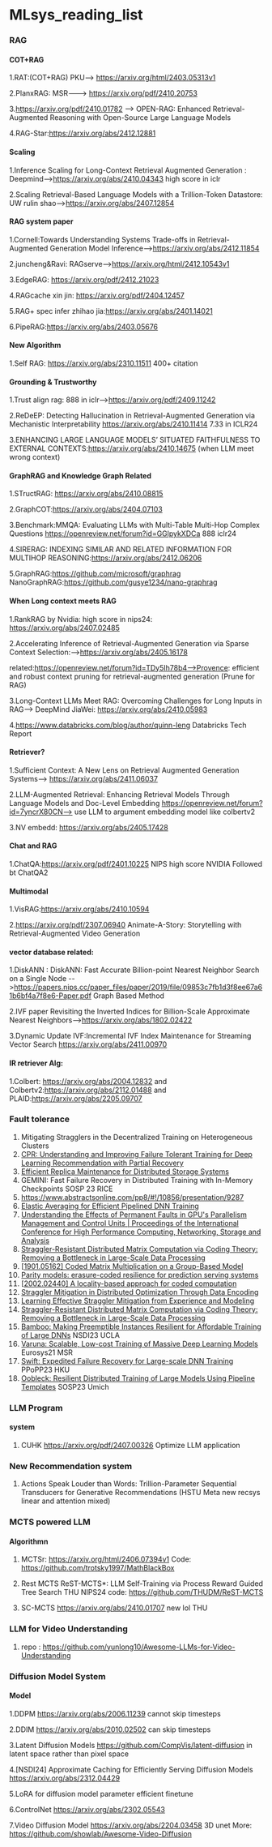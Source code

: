 # MLsys_reading_list
### RAG
#### COT+RAG
1.RAT:(COT+RAG) PKU--> https://arxiv.org/html/2403.05313v1

2.PlanxRAG: MSR---> https://arxiv.org/pdf/2410.20753

3.https://arxiv.org/pdf/2410.01782 --> OPEN-RAG: Enhanced Retrieval-Augmented Reasoning with Open-Source Large Language Models

4.RAG-Star:https://arxiv.org/abs/2412.12881
#### Scaling
1.Inference Scaling for Long-Context Retrieval Augmented Generation : Deepmind-->https://arxiv.org/abs/2410.04343 high score in iclr

2.Scaling Retrieval-Based Language Models with a Trillion-Token Datastore: UW rulin shao-->https://arxiv.org/abs/2407.12854
#### RAG system paper
1.Cornell:Towards Understanding Systems Trade-offs in Retrieval-Augmented Generation Model Inference-->https://arxiv.org/abs/2412.11854

2.juncheng&Ravi: RAGserve-->https://arxiv.org/html/2412.10543v1

3.EdgeRAG: https://arxiv.org/pdf/2412.21023

4.RAGcache xin jin: https://arxiv.org/pdf/2404.12457

5.RAG+ spec infer zhihao jia:https://arxiv.org/abs/2401.14021

6.PipeRAG:https://arxiv.org/abs/2403.05676
#### New Algorithm
1.Self RAG: https://arxiv.org/abs/2310.11511 400+ citation

#### Grounding & Trustworthy
1.Trust align rag: 888 in iclr-->https://arxiv.org/pdf/2409.11242

2.ReDeEP: Detecting Hallucination in Retrieval-Augmented Generation via Mechanistic Interpretability https://arxiv.org/abs/2410.11414 7.33 in ICLR24

3.ENHANCING LARGE LANGUAGE MODELS’ SITUATED FAITHFULNESS TO EXTERNAL CONTEXTS:https://arxiv.org/abs/2410.14675 (when LLM meet wrong context)

#### GraphRAG and Knowledge Graph Related
1.STructRAG: https://arxiv.org/abs/2410.08815

2.GraphCOT:https://arxiv.org/abs/2404.07103

3.Benchmark:MMQA: Evaluating LLMs with Multi-Table Multi-Hop Complex Questions  https://openreview.net/forum?id=GGlpykXDCa 888 iclr24

4.SIRERAG: INDEXING SIMILAR AND RELATED INFORMATION FOR MULTIHOP REASONING:https://arxiv.org/abs/2412.06206 

5.GraphRAG:https://github.com/microsoft/graphrag NanoGraphRAG:https://github.com/gusye1234/nano-graphrag
#### When Long context meets RAG
1.RankRAG by Nvidia: high score in nips24: https://arxiv.org/abs/2407.02485

2.Accelerating Inference of Retrieval-Augmented Generation via Sparse Context Selection:-->https://arxiv.org/abs/2405.16178

related:https://openreview.net/forum?id=TDy5Ih78b4-->Provence: efficient and robust context pruning for retrieval-augmented generation (Prune for RAG)

3.Long-Context LLMs Meet RAG: Overcoming Challenges for Long Inputs in RAG--> DeepMind JiaWei: https://arxiv.org/abs/2410.05983

4.https://www.databricks.com/blog/author/quinn-leng Databricks Tech Report
#### Retriever?
1.Sufficient Context: A New Lens on Retrieval Augmented Generation Systems--> https://arxiv.org/abs/2411.06037

2.LLM-Augmented Retrieval: Enhancing Retrieval Models Through Language Models and Doc-Level Embedding https://openreview.net/forum?id=7yncrX80CN--> use LLM to argument embedding model like colbertv2

3.NV embedd: https://arxiv.org/abs/2405.17428
#### Chat and RAG
1.ChatQA:https://arxiv.org/pdf/2401.10225 NIPS high score NVIDIA Followed bt ChatQA2

#### Multimodal
1.VisRAG:https://arxiv.org/abs/2410.10594

2.https://arxiv.org/pdf/2307.06940 Animate-A-Story: Storytelling with Retrieval-Augmented Video Generation
#### vector database related:
1.DiskANN : DiskANN: Fast Accurate Billion-point Nearest Neighbor Search on a Single Node -->https://papers.nips.cc/paper_files/paper/2019/file/09853c7fb1d3f8ee67a61b6bf4a7f8e6-Paper.pdf Graph Based Method

2.IVF paper Revisiting the Inverted Indices for Billion-Scale Approximate Nearest Neighbors-->https://arxiv.org/abs/1802.02422

3.Dynamic Update IVF:Incremental IVF Index Maintenance for Streaming Vector Search https://arxiv.org/abs/2411.00970

#### IR retriever Alg:
1.Colbert: https://arxiv.org/abs/2004.12832 and Colbertv2:https://arxiv.org/abs/2112.01488 and PLAID:https://arxiv.org/abs/2205.09707
### Fault tolerance

1. Mitigating Stragglers in the Decentralized Training on Heterogeneous Clusters
2. [CPR: Understanding and Improving Failure Tolerant Training for Deep Learning Recommendation with Partial Recovery](https://cs.stanford.edu/people/trippel/pubs/cpr-mlsys-21.pdf)
3. [Efficient Replica Maintenance for Distributed Storage Systems](https://www.usenix.org/legacy/event/nsdi06/tech/full_papers/chun/chun.pdf)
4. GEMINI: Fast Failure Recovery in Distributed Training with In-Memory Checkpoints SOSP 23 RICE
5. https://www.abstractsonline.com/pp8/#!/10856/presentation/9287
6. [Elastic Averaging for Efficient Pipelined DNN Training](https://conf.researchr.org/track/PPoPP-2023/PPoPP-2023-papers#)
7. [Understanding the Effects of Permanent Faults in GPU's Parallelism Management and Control Units | Proceedings of the International Conference for High Performance Computing, Networking, Storage and Analysis](https://dl.acm.org/doi/10.1145/3581784.3607086)
8. [Straggler-Resistant Distributed Matrix Computation via Coding Theory: Removing a Bottleneck in Large-Scale Data Processing](https://www.ece.iastate.edu/adityar/files/2020/05/RamDT_SPMag20.pdf)
9. [[1901.05162\] Coded Matrix Multiplication on a Group-Based Model](https://arxiv.org/abs/1901.05162)
10. [Parity models: erasure-coded resilience for prediction serving systems](https://dl.acm.org/doi/10.1145/3341301.3359654)
11. [[2002.02440\] A locality-based approach for coded computation](https://arxiv.org/abs/2002.02440)
12. [Straggler Mitigation in Distributed Optimization Through Data Encoding](https://proceedings.neurips.cc/paper_files/paper/2017/file/663772ea088360f95bac3dc7ffb841be-Paper.pdf)
13. [Learning Effective Straggler Mitigation from Experience and Modeling](https://par.nsf.gov/servlets/purl/10112719)
14. [Straggler-Resistant Distributed Matrix Computation via Coding Theory: Removing a Bottleneck in Large-Scale Data Processing](https://www.ece.iastate.edu/adityar/files/2020/05/RamDT_SPMag20.pdf)
15. [Bamboo: Making Preemptible Instances Resilient for Affordable Training of Large DNNs](https://www.usenix.org/conference/nsdi23/presentation/thorpe) NSDI23 UCLA
16. [Varuna: Scalable, Low-cost Training of Massive Deep Learning Models](https://arxiv.org/pdf/2111.04007.pdf) Eurosys21 MSR
17. [Swift: Expedited Failure Recovery for Large-scale DNN Training](https://i.cs.hku.hk/~cwu/papers/yczhong-ppopp23-poster.pdf) PPoPP23 HKU
18. [Oobleck: Resilient Distributed Training of Large Models Using Pipeline Templates](https://scholar.google.com/citations?view_op=view_citation&hl=en&user=Dzh5C9EAAAAJ&sortby=pubdate&citation_for_view=Dzh5C9EAAAAJ:SAZ1SQo2q1kC) SOSP23 Umich 


### LLM Program

#### system
1. CUHK https://arxiv.org/pdf/2407.00326 Optimize LLM application


### New Recommendation system

1. Actions Speak Louder than Words: Trillion-Parameter Sequential Transducers for Generative Recommendations (HSTU Meta new recsys linear and attention mixed)


### MCTS powered LLM

#### Algorithmn

1. MCTSr: https://arxiv.org/html/2406.07394v1  Code: https://github.com/trotsky1997/MathBlackBox

2. Rest MCTS ReST-MCTS*: LLM Self-Training via Process Reward Guided Tree Search THU NIPS24 code: https://github.com/THUDM/ReST-MCTS

3. SC-MCTS https://arxiv.org/abs/2410.01707 new lol THU


### LLM for Video Understanding

1. repo : https://github.com/yunlong10/Awesome-LLMs-for-Video-Understanding

### Diffusion Model System
#### Model
1.DDPM https://arxiv.org/abs/2006.11239 cannot skip timesteps

2.DDIM https://arxiv.org/abs/2010.02502 can skip timesteps

3.Latent Diffusion Models https://github.com/CompVis/latent-diffusion in latent space rather than pixel space

4.[NSDI24] Approximate Caching for Efficiently Serving Diffusion Models https://arxiv.org/abs/2312.04429

5.LoRA for diffusion model parameter efficient finetune

6.ControlNet https://arxiv.org/abs/2302.05543

7.Video Diffusion Model https://arxiv.org/abs/2204.03458 3D unet More: https://github.com/showlab/Awesome-Video-Diffusion
